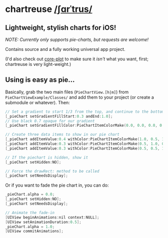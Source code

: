 # chartreuse [/ʃɑrˈtrus/](http://www.merriam-webster.com/dictionary/chartreuse) #
## Lightweight, stylish charts for iOS! ##

*NOTE: Currently only supports pie-charts, but requests are welcome!*

Contains source and a fully working universal app project.

(I'd also check out [core-plot](http://code.google.com/p/core-plot/) to make sure it *isn't* what you want, first; chartreuse is very light-weight.)

## Using is easy as pie... ##

Basically, grab the two main files (`PieChartView.[h|m]`) from `PieChartViewExample/Classes/` and add them to your project (or create a submodule or whatever). Then:

```objective-c
// Set a gradient to start 1/3 from the top, and continue to the bottom
[_pieChart setGradientFillStart:0.3 andEnd:1.0];
// Use black 0.7 opaque for our gradient
[_pieChart setGradientFillColor:PieChartItemColorMake(0.0, 0.0, 0.0, 0.7)];

// Create three data items to show in our pie chart
[_pieChart addItemValue:0.4 withColor:PieChartItemColorMake(1.0, 0.5, 1.0, 0.8)];
[_pieChart addItemValue:0.3 withColor:PieChartItemColorMake(0.5, 1.0, 0.5, 0.8)];
[_pieChart addItemValue:0.3 withColor:PieChartItemColorMake(0.5, 0.5, 1.0, 0.8)];

// If the piechart is hidden, show it
[_pieChart setHidden:NO];

// Force the drawRect: method to be called
[_pieChart setNeedsDisplay];
```

Or if you want to fade the pie chart in, you can do:

```objective-c
_pieChart.alpha = 0.0;
[_pieChart setHidden:NO];
[_pieChart setNeedsDisplay];

// Animate the fade-in
[UIView beginAnimations:nil context:NULL];
[UIView setAnimationDuration:0.5];
_pieChart.alpha = 1.0;
[UIView commitAnimations];
```
